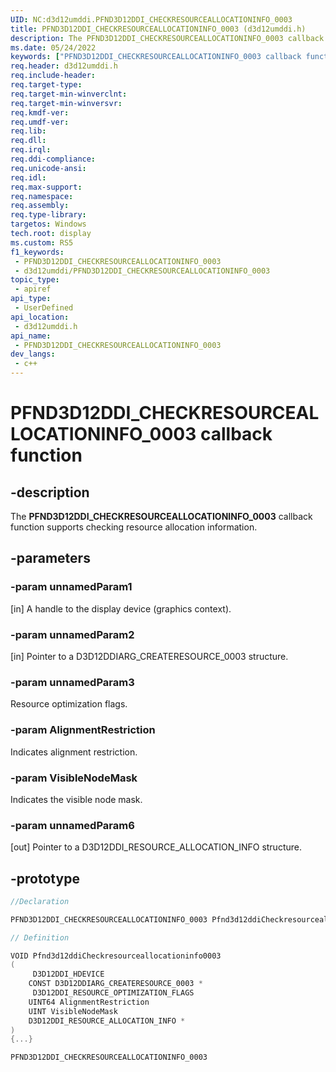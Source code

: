```yaml
---
UID: NC:d3d12umddi.PFND3D12DDI_CHECKRESOURCEALLOCATIONINFO_0003
title: PFND3D12DDI_CHECKRESOURCEALLOCATIONINFO_0003 (d3d12umddi.h)
description: The PFND3D12DDI_CHECKRESOURCEALLOCATIONINFO_0003 callback function checks resource allocation information.
ms.date: 05/24/2022
keywords: ["PFND3D12DDI_CHECKRESOURCEALLOCATIONINFO_0003 callback function"]
req.header: d3d12umddi.h
req.include-header: 
req.target-type: 
req.target-min-winverclnt: 
req.target-min-winversvr: 
req.kmdf-ver: 
req.umdf-ver: 
req.lib: 
req.dll: 
req.irql: 
req.ddi-compliance: 
req.unicode-ansi: 
req.idl: 
req.max-support: 
req.namespace: 
req.assembly: 
req.type-library: 
targetos: Windows
tech.root: display
ms.custom: RS5
f1_keywords:
 - PFND3D12DDI_CHECKRESOURCEALLOCATIONINFO_0003
 - d3d12umddi/PFND3D12DDI_CHECKRESOURCEALLOCATIONINFO_0003
topic_type:
 - apiref
api_type:
 - UserDefined
api_location:
 - d3d12umddi.h
api_name:
 - PFND3D12DDI_CHECKRESOURCEALLOCATIONINFO_0003
dev_langs:
 - c++
---
```


# PFND3D12DDI_CHECKRESOURCEALLOCATIONINFO_0003 callback function

## -description

The **PFND3D12DDI_CHECKRESOURCEALLOCATIONINFO_0003** callback function supports checking resource allocation information.

## -parameters

### -param unnamedParam1  

[in] A handle to the display device (graphics context).

### -param unnamedParam2

[in] Pointer to a D3D12DDIARG_CREATERESOURCE_0003 structure.

### -param unnamedParam3

Resource optimization flags.

### -param AlignmentRestriction

Indicates alignment restriction.

### -param VisibleNodeMask

Indicates the visible node mask.

### -param unnamedParam6

[out] Pointer to a D3D12DDI_RESOURCE_ALLOCATION_INFO structure.

## -prototype

```cpp
//Declaration

PFND3D12DDI_CHECKRESOURCEALLOCATIONINFO_0003 Pfnd3d12ddiCheckresourceallocationinfo0003; 

// Definition

VOID Pfnd3d12ddiCheckresourceallocationinfo0003 
(
	 D3D12DDI_HDEVICE
	CONST D3D12DDIARG_CREATERESOURCE_0003 *
	 D3D12DDI_RESOURCE_OPTIMIZATION_FLAGS
	UINT64 AlignmentRestriction
	UINT VisibleNodeMask
	D3D12DDI_RESOURCE_ALLOCATION_INFO *
)
{...}

PFND3D12DDI_CHECKRESOURCEALLOCATIONINFO_0003 


```
